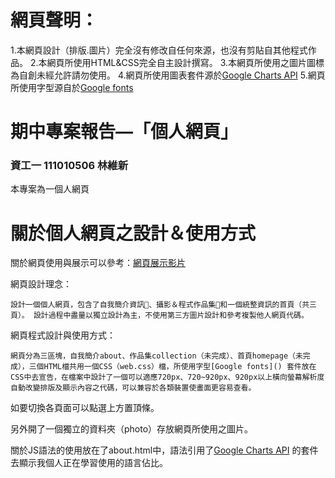 # 網頁聲明：

1.本網頁設計（排版.圖片）完全沒有修改自任何來源，也沒有剪貼自其他程式作品。
2.本網頁所使用HTML&CSS完全自主設計撰寫。
3.本網頁所使用之圖片圖標為自創未經允許請勿使用。
4.網頁所使用圖表套件源於[Google Charts API](https://developers.google.com/chart)
5.網頁所使用字型源自於[Google fonts](https://fonts.google.com)

# 期中專案報告—「個人網頁」
### 資工一 111010506 林維新  
本專案為一個人網頁

# 關於個人網頁之設計＆使用方式

關於網頁使用與展示可以參考：[網頁展示影片]()

網頁設計理念：

    設計一個個人網頁，包含了自我簡介資訊、攝影＆程式作品集和一個統整資訊的首頁（共三頁）。 設計過程中盡量以獨立設計為主，不使用第三方圖片設計和參考複製他人網頁代碼。

網頁程式設計與使用方式：

    網頁分為三區塊，自我簡介about、作品集collection（未完成）、首頁homepage（未完成），三個HTML檔共用一個CSS（web.css）檔，所使用字型[Google fonts]() 套件放在CSS中去宣告，在檔案中設計了一個可以適應720px、720~920px、920px以上橫向螢幕解析度自動改變排版及顯示內容之代碼，可以兼容於各類裝置使畫面更容易查看。

如要切換各頁面可以點選上方置頂條。

另外開了一個獨立的資料夾（photo）存放網頁所使用之圖片。

關於JS語法的使用放在了about.html中，語法引用了[Google Charts API](https://developers.google.com/chart) 的套件去顯示我個人正在學習使用的語言佔比。
